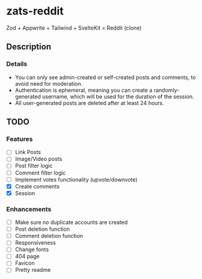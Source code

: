 # zats-reddit

Zod + Appwrite + Tailwind + SvelteKit = Reddit (clone)

## Description

### Details

- You can only see admin-created or self-created posts and comments, to avoid need for moderation.
- Authentication is ephemeral, meaning you can create a randomly-generated username, which will be used for the duration of the session.
- All user-generated posts are deleted after at least 24 hours.

## TODO

### Features

- [ ] Link Posts
- [ ] Image/Video posts
- [ ] Post filter logic
- [ ] Comment filter logic
- [ ] Implement votes functionality (upvote/downvote)
- [x] Create comments
- [x] Session

### Enhancements

- [ ] Make sure no duplicate accounts are created
- [ ] Post deletion function
- [ ] Comment deletion function
- [ ] Responsiveness
- [ ] Change fonts
- [ ] 404 page
- [ ] Favicon
- [ ] Pretty readme
